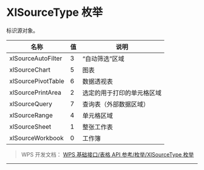 # XlSourceType 枚举

标识源对象。

| 名称               | 值  | 说明                       |
|--------------------|-----|----------------------------|
| xlSourceAutoFilter | 3   | “自动筛选”区域             |
| xlSourceChart      | 5   | 图表                       |
| xlSourcePivotTable | 6   | 数据透视表                 |
| xlSourcePrintArea  | 2   | 选定的用于打印的单元格区域 |
| xlSourceQuery      | 7   | 查询表（外部数据区域）     |
| xlSourceRange      | 4   | 单元格区域                 |
| xlSourceSheet      | 1   | 整张工作表                 |
| xlSourceWorkbook   | 0   | 工作簿                     |

> WPS 开发文档： [WPS 基础接口/表格 API 参考/枚举/XlSourceType 枚举](https://qn.cache.wpscdn.cn/encs/doc/office_v19/topics/WPS%20%E5%9F%BA%E7%A1%80%E6%8E%A5%E5%8F%A3/%E8%A1%A8%E6%A0%BC%20API%20%E5%8F%82%E8%80%83/%E6%9E%9A%E4%B8%BE/XlSourceType%20%E6%9E%9A%E4%B8%BE.html)

------------------------------------------------------------------------
